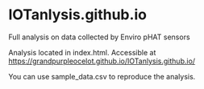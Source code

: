 # IOTanlysis.github.io
Full analysis on data collected by Enviro pHAT sensors

Analysis located in index.html. Accessible at https://grandpurpleocelot.github.io/IOTanlysis.github.io/

You can use sample_data.csv to reproduce the analysis.

